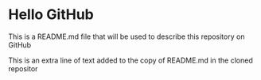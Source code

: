 # Hello GitHub

This is a README.md file that will be used to describe this
repository on GitHub

This is an extra line of text added to the copy 
of README.md in the cloned repositor
